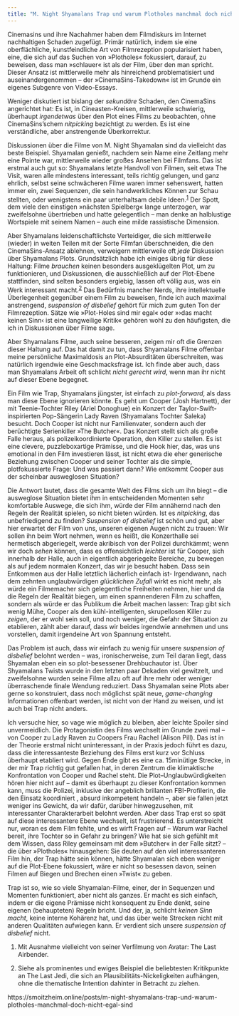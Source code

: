 ```yaml
---
title: "M. Night Shyamalans Trap und warum Plotholes manchmal doch nicht egal sind"
---
```

<div class="trix-content">
  <p>Cinemasins und ihre Nachahmer haben dem Filmdiskurs im Internet nachhaltigen Schaden zugefügt. Primär natürlich, indem sie eine oberflächliche, kunstfeindliche Art von Filmrezeption popularisiert haben, eine, die sich auf das Suchen von »Plotholes« fokussiert, darauf, zu beweisen, dass man »schlauer« ist als der Film, über den man spricht. Dieser Ansatz ist mittlerweile mehr als hinreichend problematisiert und auseinandergenommen – der »CinemaSins-Takedown« ist im Grunde ein eigenes Subgenre von Video-Essays.</p>
<p>Weniger diskutiert ist bislang der <em>sekundäre</em> Schaden, den CinemaSins angerichtet hat: Es ist, in Cineasten-Kreisen, mittlerweile schwierig, überhaupt <em>irgendetwas</em> über den Plot eines Films zu beobachten, ohne CinemaSins’schem <em>nitpicking</em> bezichtigt zu werden. Es ist eine verständliche, aber anstrengende Überkorrektur.</p>
<p>Diskussionen über die Filme von M. Night Shyamalan sind da vielleicht das beste Beispiel. Shyamalan genießt, nachdem sein Name eine Zeitlang mehr eine Pointe war, mittlerweile wieder großes Ansehen bei Filmfans. Das ist erstmal auch gut so: Shyamalans letzte Handvoll von Filmen, seit etwa The Visit, waren alle mindestens interessant, teils richtig gelungen, und ganz ehrlich, selbst seine schwächeren Filme waren immer sehenswert, hatten immer ein, zwei Sequenzen, die sein handwerkliches Können zur Schau stellten, oder wenigstens ein paar unterhaltsam debile Ideen.<sup id="fnref:1"><a class="footnote-ref" data-id="aae5f136-d4dc-4f6e-8c5b-8b42ced7a8a4" href="#fn:1">1</a></sup> Der Spott, dem viele den einstigen »nächsten Spielberg« lange unterzogen, war zweifelsohne übertrieben und hatte gelegentlich – man denke an halblustige Wortspiele mit seinem Namen – auch eine milde rassistische Dimension.</p>
<p>Aber Shyamalans leidenschaftlichste Verteidiger, die sich mittlerweile (wieder) in weiten Teilen mit der Sorte Filmfan überschneiden, die den CinemaSins-Ansatz ablehnen, verweigern mittlerweile oft <em>jede</em> Diskussion über Shyamalans Plots. Grundsätzlich habe ich einiges übrig für diese Haltung: Filme <em>brauchen</em> keinen besonders ausgeklügelten Plot, um zu funktionieren, und Diskussionen, die ausschließlich auf der Plot-Ebene stattfinden, sind selten besonders ergiebig, lassen oft völlig aus, was ein Werk interessant macht.<sup id="fnref:2"><a class="footnote-ref" data-id="985bacb0-2284-4035-ac94-45fd0946cfc0" href="#fn:2">2</a></sup> Das Bedürfnis mancher Nerds, ihre intellektuelle Überlegenheit gegenüber einem Film zu beweisen, finde ich auch maximal anstrengend, <em>suspension of disbelief</em> gehört für mich zum guten Ton der Filmrezeption. Sätze wie »Plot-Holes sind mir egal« oder »›das macht keinen Sinn‹ ist eine langweilige Kritik« gehören wohl zu den häufigsten, die ich in Diskussionen über Filme sage.</p>
<p>Aber Shyamalans Filme, auch seine besseren, zeigen mir oft die Grenzen dieser Haltung auf. Das hat damit zu tun, dass Shyamalans Filme offenbar meine persönliche Maximaldosis an Plot-Absurditäten überschreiten, was natürlich irgendwie eine Geschmacksfrage ist. Ich finde aber auch, dass man Shyamalans Arbeit oft schlicht <em>nicht gerecht wird</em>, wenn man ihr nicht auf dieser Ebene begegnet.</p>
<p>Ein Film wie Trap, Shyamalans jüngster, ist einfach zu <em>plot-forward</em>, als dass man diese Ebene ignorieren könnte. Es geht um Cooper (Josh Hartnett), der mit Teenie-Tochter Riley (Ariel Donoghue) ein Konzert der Taylor-Swift-inspirierten Pop-Sängerin Lady Raven (Shyamalans Tochter Saleka) besucht. Doch Cooper ist nicht nur Familienvater, sondern auch der berüchtigte Serienkiller »The Butcher«. Das Konzert stellt sich als große Falle heraus, als polizeikoordinierte Operation, den Killer zu stellen. Es ist eine clevere, puzzleboxartige Prämisse, und die Hook hier, das, was uns emotional in den Film investieren lässt, ist nicht etwa die eher generische Beziehung zwischen Cooper und seiner Tochter als die simple, plotfokussierte Frage: Und was passiert dann? Wie entkommt Cooper aus der scheinbar ausweglosen Situation?</p>
<p>Die Antwort lautet, dass die gesamte Welt des Films sich um ihn biegt – die ausweglose Situation bietet ihm in entscheidenden Momenten sehr komfortable Auswege, die sich ihm, würde der Film annähernd nach den Regeln der Realität spielen, so nicht bieten würden. Ist es <em>nitpicking</em>, das unbefriedigend zu finden? <em>Suspension of disbelief</em> ist schön und gut, aber hier erwartet der Film von uns, unseren eigenen Augen nicht zu trauen: Wir sollen ihn beim Wort nehmen, wenn es heißt, die Konzerthalle sei hermetisch abgeriegelt, werde akribisch von der Polizei durchkämmt; wenn wir doch <em>sehen</em> können, dass es offensichtlich <em>leichter</em> ist für Cooper, sich innerhalb der Halle, auch in eigentlich abgeriegelte Bereiche, zu bewegen als auf jedem normalen Konzert, das wir je besucht haben. Dass sein Entkommen aus der Halle letztlich lächerlich einfach ist- Irgendwann, nach dem zehnten unglaubwürdigen <em>glücklichen Zufall</em> wirkt es nicht mehr, als würde ein Filmemacher sich gelegentliche Freiheiten nehmen, hier und da die Regeln der Realität biegen, um einen spannenderen Film zu schaffen, sondern als würde er das Publikum die Arbeit machen lassen: Trap gibt sich wenig Mühe, Cooper als den kühl-intelligenten, skrupellosen Killer zu <em>zeigen</em>, der er wohl sein soll, und noch weniger, die Gefahr der Situation zu etablieren, zählt aber darauf, dass wir beides irgendwie annehmen und uns vorstellen, damit irgendeine Art von Spannung entsteht.</p>
<p>Das Problem ist auch, dass wir einfach zu wenig für unsere <em>suspension of disbelief</em> belohnt werden – was, ironischerweise, zum Teil daran liegt, dass Shyamalan eben ein so plot-besessener Drehbuchautor ist. Über Shyamalans Twists wurde in den letzten paar Dekaden viel gewitzelt, und zweifelsohne wurden seine Filme allzu oft auf ihre mehr oder weniger überraschende finale Wendung reduziert. Dass Shyamalan seine Plots aber gerne so konstruiert, dass noch möglichst spät neue, <em>game-changing</em> Informationen offenbart werden, ist nicht von der Hand zu weisen, und ist auch bei Trap nicht anders.</p>
<p>Ich versuche hier, so vage wie möglich zu bleiben, aber leichte Spoiler sind unvermeidlich. Die Protagonistin des Films wechselt im Grunde zwei mal – von Cooper zu Lady Raven zu Coopers Frau Rachel (Alison Pill). Das ist in der Theorie erstmal nicht uninteressant, in der Praxis jedoch führt es dazu, dass die interessanteste Beziehung des Films erst kurz vor Schluss überhaupt etabliert wird. Gegen Ende gibt es eine ca. 15minütige Strecke, in der mir Trap richtig gut gefallen hat, in deren Zentrum die klimaktische Konfrontation von Cooper und Rachel steht. Die Plot–Unglaubwürdigkeiten hören hier nicht auf – damit es überhaupt zu dieser Konfrontation kommen kann, muss die Polizei, inklusive der angeblich brillanten FBI-Profilerin, die den Einsatz koordiniert , absurd inkompetent handeln –, aber sie fallen jetzt weniger ins Gewicht, da wir dafür, darüber hinwegzusehen, mit interessanter Charakterarbeit belohnt werden. Aber dass Trap erst so spät auf diese interessantere Ebene wechselt, ist frustrierend. Es unterstreicht nur, woran es dem Film fehlte, und es wirft Fragen auf – Warum war Rachel bereit, ihre Tochter so in Gefahr zu bringen? Wie hat sie sich gefühlt mit dem Wissen, dass Riley gemeinsam mit dem »Butcher« in der Falle sitzt? – die über »Plotholes« hinausgehen: Sie deuten auf den viel interessanteren Film hin, der Trap hätte sein können, hätte Shyamalan sich eben weniger auf die Plot-Ebene fokussiert, wäre er nicht so besessen davon, seinen Filmen auf Biegen und Brechen einen »Twist« zu geben.</p>
<p>Trap ist so, wie so viele Shyamalan-Filme, einer, der in Sequenzen und Momenten funktioniert, aber nicht als ganzes. Er macht es sich einfach, indem er die eigene Prämisse nicht konsequent zu Ende denkt, seine eigenen (behaupteten) Regeln bricht. Und der, ja, schlicht <em>keinen Sinn macht</em>, keine interne Kohärenz hat, und das über weite Strecken nicht mit anderen Qualitäten aufwiegen kann. Er verdient sich unsere <em>suspension of disbelief</em> nicht.</p>
<ol class="footnotes">
<li id="fn:1" data-id="aae5f136-d4dc-4f6e-8c5b-8b42ced7a8a4"><p>Mit Ausnahme vielleicht von seiner Verfilmung von Avatar: The Last Airbender.</p></li>
<li id="fn:2" data-id="985bacb0-2284-4035-ac94-45fd0946cfc0"><p>Siehe als prominentes und ewiges Beispiel die beliebtesten Kritikpunkte an The Last Jedi, die sich an Plausibilitäts-Nickeligkeiten aufhängen, ohne die thematische Intention dahinter in Betracht zu ziehen.</p></li>
</ol>
</div>
https://smoitzheim.online/posts/m-night-shyamalans-trap-und-warum-plotholes-manchmal-doch-nicht-egal-sind
